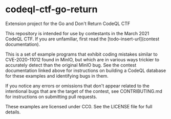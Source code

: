 # codeql-ctf-go-return
Extension project for the Go and Don't Return CodeQL CTF

This repository is intended for use by contestants in the March 2021 CodeQL CTF. If you are unfamiliar, first read the [todo-insert-url](contest documentation).

This is a set of example programs that exhibit coding mistakes similar to CVE-2020-11012 found in MinIO, but which are in various ways trickier to accurately detect than the original MinIO bug. See the contest documentation linked above for instructions on building a CodeQL database for these examples and identifying bugs in them.

If you notice any errors or omissions that don't appear related to the intentional bugs that are the target of the contest, see CONTRIBUTING.md for instructions on submitting pull requests.

These examples are licensed under CC0. See the LICENSE file for full details.
